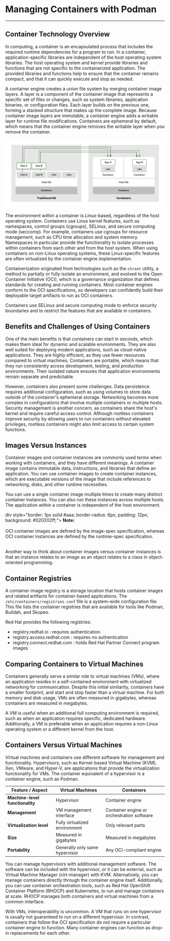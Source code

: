 # Managing Containers with Podman
---

## Container Technology Overview

In computing, a container is an encapsulated process that includes the required runtime dependencies for a program to run. In a container, application-specific libraries are independent of the host operating system libraries. The host operating system and kernel provide libraries and functions that are not specific to the containerized application. The provided libraries and functions help to ensure that the container remains compact, and that it can quickly execute and stop as needed.

A container engine creates a union file system by merging container image layers. A layer is a component of the container image that represents a specific set of files or changes, such as system libraries, application binaries, or configuration files. Each layer builds on the previous one, forming a stacked structure that makes up the complete image. Because container image layers are immutable, a container engine adds a writable layer for runtime file modifications. Containers are ephemeral by default, which means that the container engine removes the writable layer when you remove the container.

![alt text](images/image24.png)

The environment within a container is Linux-based, regardless of the host operating system. Containers use Linux kernel features, such as namespaces, control groups (cgroups), SELinux, and secure computing mode (seccomp). For example, containers use cgroups for resource management, such as CPU time allocation and system memory. Namespaces in particular provide the functionality to isolate processes within containers from each other and from the host system. When using containers on non-Linux operating systems, these Linux-specific features are often virtualized by the container engine implementation.

Containerization originated from technologies such as the `chroot` utility, a method to partially or fully isolate an environment, and evolved to the Open Container Initiative (OCI), which is a governance organization that defines standards for creating and running containers. Most container engines conform to the OCI specifications, so developers can confidently build their deployable target artifacts to run as OCI containers.

Containers use SELinux and secure computing mode to enforce security boundaries and to restrict the features that are available in containers.

## Benefits and Challenges of Using Containers

One of the main benefits is that containers can start in seconds, which makes them ideal for dynamic and scalable environments. They are also well suited for deploying modern applications, such as cloud-native applications. They are highly efficient, as they use fewer resources compared to virtual machines. Containers are portable, which means that they run consistently across development, testing, and production environments. Their isolated nature ensures that application environments remain separate and predictable.

However, containers also present some challenges. Data persistence requires additional configuration, such as using volumes to store data outside of the container's ephemeral storage. Networking becomes more complex in configurations that involve multiple containers or multiple hosts. Security management is another concern, as containers share the host's kernel and require careful access control. Although rootless containers improve security by allowing users to run containers without elevated privileges, rootless containers might also limit access to certain system functions.

## Images Versus Instances

Container images and container instances are commonly used terms when working with containers, and they have different meanings. A container image contains immutable data, instructions, and libraries that define an application. You can use container images to create container instances, which are executable versions of the image that include references to networking, disks, and other runtime necessities.

You can use a single container image multiple times to create many distinct container instances. You can also run these instances across multiple hosts. The application within a container is independent of the host environment.

div style="border: 1px solid #aaa; border-radius: 6px; padding: 12px; background: #020202ff;">
<b>Note:</b><br><br>
OCI container images are defined by the image-spec specification, whereas OCI container instances are defined by the runtime-spec specification.<br><br>
</div>

Another way to think about container images versus container instances is that an instance relates to an image as an object relates to a class in object-oriented programming.

## Container Registries

A container image registry is a storage location that hosts container images and related artifacts for container-based applications. The `/etc/containers/registries.conf` file is a system-wide configuration file. This file lists the container registries that are available for tools like Podman, Buildah, and Skopeo.

Red Hat provides the following registries:

- registry.redhat.io : requires authentication
- registry.access.redhat.com : requires no authentication
- registry.connect.redhat.com : holds Red Hat Partner Connect program images

## Comparing Containers to Virtual Machines

Containers generally serve a similar role to virtual machines (VMs), where an application resides in a self-contained environment with virtualized networking for communication. Despite this initial similarity, containers have a smaller footprint, and start and stop faster than a virtual machine. For both memory and disk usage, VMs are often measured in gigabytes, whereas containers are measured in megabytes.

A VM is useful when an additional full computing environment is required, such as when an application requires specific, dedicated hardware. Additionally, a VM is preferable when an application requires a non-Linux operating system or a different kernel from the host.

## Containers Versus Virtual Machines

Virtual machines and containers use different software for management and functionality. Hypervisors, such as Kernel-based Virtual Machine (KVM), Xen, VMware, and Hyper-V, are applications that provide the virtualization functionality for VMs. The container equivalent of a hypervisor is a container engine, such as Podman.

| Feature / Aspect              | Virtual Machines                     | Containers                            |
|-------------------------------|--------------------------------------|---------------------------------------|
| **Machine-level functionality** | Hypervisor                          | Container engine                      |
| **Management**                 | VM management interface              | Container engine or orchestration software |
| **Virtualization level**       | Fully virtualized environment        | Only relevant parts                   |
| **Size**                       | Measured in gigabytes                | Measured in megabytes                 |
| **Portability**                | Generally only same hypervisor       | Any OCI-compliant engine              |


You can manage hypervisors with additional management software. The software can be included with the hypervisor, or it can be external, such as Virtual Machine Manager (virt-manager) with KVM. Alternatively, you can manage containers directly through the container engine itself. Additionally, you can use container orchestration tools, such as Red Hat OpenShift Container Platform (RHOCP) and Kubernetes, to run and manage containers at scale. RHOCP manages both containers and virtual machines from a common interface.

With VMs, interoperability is uncommon. A VM that runs on one hypervisor is usually not guaranteed to run on a different hypervisor. In contrast, containers that follow the OCI specification do not require a particular container engine to function. Many container engines can function as drop-in replacements for each other.
